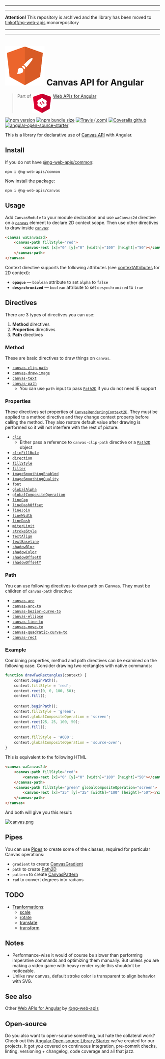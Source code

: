 ___
___
**Attention!** This repository is archived and the library has been moved to [tinkoff/ng-web-apis](https://github.com/Tinkoff/ng-web-apis) monorepository
___
___
# ![ng-web-apis logo](projects/demo/src/assets/logo.svg) Canvas API for Angular

> Part of <img src="projects/demo/src/assets/web-api.svg" align="top"> [Web APIs for Angular](https://ng-web-apis.github.io/)

[![npm version](https://img.shields.io/npm/v/@ng-web-apis/canvas.svg)](https://npmjs.com/package/@ng-web-apis/canvas)
[![npm bundle size](https://img.shields.io/bundlephobia/minzip/@ng-web-apis/canvas)](https://bundlephobia.com/result?p=@ng-web-apis/canvas)
[![Travis (.com)](https://img.shields.io/travis/com/ng-web-apis/canvas)](https://travis-ci.com/ng-web-apis/canvas)
[![Coveralls github](https://img.shields.io/coveralls/github/ng-web-apis/canvas)](https://coveralls.io/github/ng-web-apis/canvas?branch=master)
[![angular-open-source-starter](https://img.shields.io/badge/made%20with-angular--open--source--starter-d81676?logo=angular)](https://github.com/TinkoffCreditSystems/angular-open-source-starter)

This is a library for declarative use of
[Canvas API](https://developer.mozilla.org/en-US/docs/Web/API/Canvas_API) with Angular.

## Install

If you do not have [@ng-web-apis/common](https://github.com/ng-web-apis/common):

```
npm i @ng-web-apis/common
```

Now install the package:

```
npm i @ng-web-apis/canvas
```

## Usage

Add `CanvasModule` to your module declaration and use `waCanvas2d` directive
on a [`canvas`](https://developer.mozilla.org/en-US/docs/Web/HTML/Element/canvas)
element to declare 2D context scope. Then use other directives to draw inside
[`canvas`](https://developer.mozilla.org/en-US/docs/Web/HTML/Element/canvas):

```html
<canvas waCanvas2d>
    <canvas-path fillStyle="red">
        <canvas-rect [x]="0" [y]="0" [width]="100" [height]="50"></canvas-rect>
    </canvas-path>
</canvas>
```

Context directive supports the following attributes
(see [contextAttributes](https://developer.mozilla.org/en-US/docs/Web/API/HTMLCanvasElement/getContext) for 2D context):

-   **`opaque`** — `boolean` attribute to set `alpha` to `false`
-   **`desynchronized`** — `boolean` attribute to set `desynchronized` to `true`

## Directives

There are 3 types of directives you can use:

1. **Method** directives
2. **Properties** directives
3. **Path** directives

### Method

These are basic directives to draw things on `canvas`.

-   [`canvas-clip-path`](https://developer.mozilla.org/en-US/docs/Web/API/CanvasRenderingContext2D/clip)
-   [`canvas-draw-image`](https://developer.mozilla.org/en-US/docs/Web/API/CanvasRenderingContext2D/drawImage)
-   [`canvas-text`](https://developer.mozilla.org/en-US/docs/Web/API/Canvas_API/Tutorial/Drawing_text)
-   [`canvas-path`](https://developer.mozilla.org/en-US/docs/Web/API/Canvas_API/Tutorial/Drawing_shapes)
    -   You can use `path` input to pass [`Path2D`](https://developer.mozilla.org/en-US/docs/Web/API/Path2D)
        if you do not need IE support

### Properties

These directives set properties of [`CanvasRenderingContext2D`](https://developer.mozilla.org/en-US/docs/Web/API/CanvasRenderingContext2D).
They must be applied to a method directive and they change context property before calling the method.
They also restore default value after drawing is performed so it will not interfere with the rest of picture.

-   [`clip`](https://developer.mozilla.org/en-US/docs/Web/API/CanvasRenderingContext2D/clip)
    -   Either pass a reference to `canvas-clip-path` directive or a [`Path2D`](https://developer.mozilla.org/en-US/docs/Web/API/Path2D) object
-   [`clipFillRule`](https://developer.mozilla.org/en-US/docs/Web/API/CanvasRenderingContext2D/clip)
-   [`direction`](https://developer.mozilla.org/en-US/docs/Web/API/CanvasRenderingContext2D/direction)
-   [`fillStyle`](https://developer.mozilla.org/en-US/docs/Web/API/CanvasRenderingContext2D/fillStyle)
-   [`filter`](https://developer.mozilla.org/en-US/docs/Web/API/CanvasRenderingContext2D/filter)
-   [`imageSmoothingEnabled`](https://developer.mozilla.org/en-US/docs/Web/API/CanvasRenderingContext2D/imageSmoothingEnabled)
-   [`imageSmoothingQuality`](https://developer.mozilla.org/en-US/docs/Web/API/CanvasRenderingContext2D/imageSmoothingQuality)
-   [`font`](https://developer.mozilla.org/en-US/docs/Web/API/CanvasRenderingContext2D/font)
-   [`globalAlpha`](https://developer.mozilla.org/en-US/docs/Web/API/CanvasRenderingContext2D/globalAlpha)
-   [`globalCompositeOperation`](https://developer.mozilla.org/en-US/docs/Web/API/CanvasRenderingContext2D/globalCompositeOperation)
-   [`lineCap`](https://developer.mozilla.org/en-US/docs/Web/API/CanvasRenderingContext2D/lineCap)
-   [`lineDashOffset`](https://developer.mozilla.org/en-US/docs/Web/API/CanvasRenderingContext2D/lineDashOffset)
-   [`lineJoin`](https://developer.mozilla.org/en-US/docs/Web/API/CanvasRenderingContext2D/lineJoin)
-   [`lineWidth`](https://developer.mozilla.org/en-US/docs/Web/API/CanvasRenderingContext2D/lineWidth)
-   [`lineDash`](https://developer.mozilla.org/en-US/docs/Web/API/CanvasRenderingContext2D/setLineDash)
-   [`miterLimit`](https://developer.mozilla.org/en-US/docs/Web/API/CanvasRenderingContext2D/miterLimit)
-   [`strokeStyle`](https://developer.mozilla.org/en-US/docs/Web/API/CanvasRenderingContext2D/strokeStyle)
-   [`textAlign`](https://developer.mozilla.org/en-US/docs/Web/API/CanvasRenderingContext2D/textAlign)
-   [`textBaseline`](https://developer.mozilla.org/en-US/docs/Web/API/CanvasRenderingContext2D/textBaseline)
-   [`shadowBlur`](https://developer.mozilla.org/en-US/docs/Web/API/CanvasRenderingContext2D/shadowBlur)
-   [`shadowColor`](https://developer.mozilla.org/en-US/docs/Web/API/CanvasRenderingContext2D/shadowColor)
-   [`shadowOffsetX`](https://developer.mozilla.org/en-US/docs/Web/API/CanvasRenderingContext2D/shadowOffsetX)
-   [`shadowOffsetY`](https://developer.mozilla.org/en-US/docs/Web/API/CanvasRenderingContext2D/shadowOffsetY)

### Path

You can use following directives to draw path on Canvas.
They must be children of `canvas-path` directive:

-   [`canvas-arc`](https://developer.mozilla.org/en-US/docs/Web/API/CanvasRenderingContext2D/arc)
-   [`canvas-arc-to`](https://developer.mozilla.org/en-US/docs/Web/API/CanvasRenderingContext2D/arcTo)
-   [`canvas-bezier-curve-to`](https://developer.mozilla.org/en-US/docs/Web/API/CanvasRenderingContext2D/bezierCurveTo)
-   [`canvas-ellipse`](https://developer.mozilla.org/en-US/docs/Web/API/CanvasRenderingContext2D/ellipse)
-   [`canvas-line-to`](https://developer.mozilla.org/en-US/docs/Web/API/CanvasRenderingContext2D/lineTo)
-   [`canvas-move-to`](https://developer.mozilla.org/en-US/docs/Web/API/CanvasRenderingContext2D/moveTo)
-   [`canvas-quadratic-curve-to`](https://developer.mozilla.org/en-US/docs/Web/API/CanvasRenderingContext2D/quadraticCurveTo)
-   [`canvas-rect`](https://developer.mozilla.org/en-US/docs/Web/API/CanvasRenderingContext2D/rect)

### Example

Combining properties, method and path directives can be examined on the following case.
Consider drawing two rectangles with native commands:

```javascript
function drawTwoRectangles(context) {
    context.beginPath();
    context.fillStyle = 'red';
    context.rect(0, 0, 100, 50);
    context.fill();

    context.beginPath();
    context.fillStyle = 'green';
    context.globalCompositeOperation = 'screen';
    context.rect(25, 25, 100, 50);
    context.fill();

    context.fillStyle = '#000';
    context.globalCompositeOperation = 'source-over';
}
```

This is equivalent to the following HTML

```html
<canvas waCanvas2d>
    <canvas-path fillStyle="red">
        <canvas-rect [x]="0" [y]="0" [width]="100" [height]="50"></canvas-rect>
    </canvas-path>
    <canvas-path fillStyle="green" globalCompositeOperation="screen">
        <canvas-rect [x]="25" [y]="25" [width]="100" [height]="50"></canvas-rect>
    </canvas-path>
</canvas>
```

And both will give you this result:

[![canvas.png](https://i.postimg.cc/MZf2XV83/canvas.png)](https://postimg.cc/7b4QWChS)

## Pipes

You can use [Pipes](https://angular.io/guide/pipes) to create some of the
classes, required for particular Canvas operations:

-   `gradient` to create [CanvasGradient](https://developer.mozilla.org/en-US/docs/Web/API/CanvasGradient)
-   `path` to create [Path2D](https://developer.mozilla.org/en-US/docs/Web/API/Path2D)
-   `pattern` to create [CanvasPattern](https://developer.mozilla.org/en-US/docs/Web/API/CanvasPattern)
-   `rad` to convert degrees into radians

## TODO

-   [Tranformations](https://developer.mozilla.org/en-US/docs/Web/API/Canvas_API/Tutorial/Transformations):
    -   [scale](https://developer.mozilla.org/en-US/docs/Web/API/CanvasRenderingContext2D/scale)
    -   [rotate](https://developer.mozilla.org/en-US/docs/Web/API/CanvasRenderingContext2D/rotate)
    -   [translate](https://developer.mozilla.org/en-US/docs/Web/API/CanvasRenderingContext2D/translate)
    -   [transform](https://developer.mozilla.org/en-US/docs/Web/API/CanvasRenderingContext2D/transform)

## Notes

-   Performance-wise it would of course be slower than performing imperative commands
    and optimizing them manually. But unless you are making a video game with heavy
    render cycle this shouldn't be noticeable.
-   Unlike raw canvas, default stroke color is transparent to align behavior with SVG.

## See also

Other [Web APIs for Angular](https://ng-web-apis.github.io/) by [@ng-web-apis](https://github.com/ng-web-apis)

## Open-source

Do you also want to open-source something, but hate the collateral work?
Check out this [Angular Open-source Library Starter](https://github.com/TinkoffCreditSystems/angular-open-source-starter)
we’ve created for our projects. It got you covered on continuous integration,
pre-commit checks, linting, versioning + changelog, code coverage and all that jazz.
